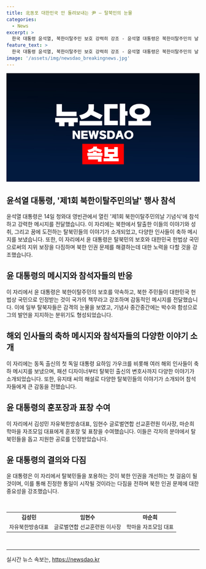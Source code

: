 ```yaml
---
title: 北동포 대한민국 안 돌려보내는 尹 – 탈북민의 눈물
categories:
  - News
excerpt: >
  한국 대통령 윤석열, 북한이탈주민 보호 강력히 강조 - 윤석열 대통령은 북한이탈주민의 날 기념식에 참석하며 북한 정권의 인권 문제를 강력히 규탄하고, 북한인권 문제 해결의 중요성을 강조함 - 탈북민들의 이야기 소개 및 해외 인사들의 축하 메시지도 송출 - 윤 대통령은 탈북민의 현실을 담은 영상을 시청하며 감정적인 모습을 보였고, 몇몇 탈북자들은 감격하여 눈물을 흘렸음 - 윤 대통령은 김성민 자유북한방송대표 등 탈북민 지원자들에게 훈포장 및 표창을 수여함. (요약문 종료)
feature_text: >
  한국 대통령 윤석열, 북한이탈주민 보호 강력히 강조 - 윤석열 대통령은 북한이탈주민의 날 기념식에 참석하며 북한 정권의 인권 문제를 강력히 규탄하고, 북한인권 문제 해결의 중요성을 강조함 - 탈북민들의 이야기 소개 및 해외 인사들의 축하 메시지도 송출 - 윤 대통령은 탈북민의 현실을 담은 영상을 시청하며 감정적인 모습을 보였고, 몇몇 탈북자들은 감격하여 눈물을 흘렸음 - 윤 대통령은 김성민 자유북한방송대표 등 탈북민 지원자들에게 훈포장 및 표창을 수여함. (요약문 종료)
image: '/assets/img/newsdao_breakingnews.jpg'
---
```


<p><img src="/assets/img/newsdao_breakingnews.jpg" alt="implanttips 속보" /></p>

<h2>윤석열 대통령, '제1회 북한이탈주민의날' 행사 참석</h2>

<p data-ke-size="size16">윤석열 대통령은 14일 청와대 영빈관에서 열린 '제1회 북한이탈주민의날 기념식'에 참석하고 강력한 메시지를 전달했습니다. 이 자리에는 북한에서 탈출한 이들의 이야기와 성취, 그리고 꿈에 도전하는 탈북민들의 이야기가 소개되었고, 다양한 인사들이 축하 메시지를 보냈습니다. 또한, 이 자리에서 윤 대통령은 탈북민의 보호와 대한민국 헌법상 국민으로써의 지위 보장을 다짐하며 북한 인권 문제를 해결하는데 대한 노력을 다할 것을 강조했습니다. </p>

<h2 data-ke-size="size26">윤 대통령의 메시지와 참석자들의 반응</h2>

<p data-ke-size="size16">이 자리에서 윤 대통령은 북한이탈주민의 보호를 약속하고, 북한 주민들이 대한민국 헌법상 국민으로 인정받는 것이 국가의 책무라고 강조하며 감동적인 메시지를 전달했습니다. 이에 일부 탈북자들은 감격의 눈물을 보였고, 기념사 중간중간에는 박수와 함성으로 그의 발언을 지지하는 분위기도 형성되었습니다. </p>

<h2 data-ke-size="size26">해외 인사들의 축하 메시지와 참석자들의 다양한 이야기 소개</h2>

<p data-ke-size="size16">이 자리에는 동독 출신의 첫 독일 대통령 요하임 가우크를 비롯해 여러 해외 인사들이 축하 메시지를 보냈으며, 패션 디자이너부터 탈북민 출신의 변호사까지 다양한 이야기가 소개되었습니다. 또한, 유지태 씨의 해설로 다양한 탈북민들의 이야기가 소개되어 참석자들에게 큰 감동을 전했습니다. </p>

<h2 data-ke-size="size26">윤 대통령의 훈포장과 표창 수여</h2>

<p data-ke-size="size16">이 자리에서 김성민 자유북한방송대표, 임현수 글로벌연합 선교훈련원 이사장, 마순희 학마을 자조모임 대표에게 훈포장 및 표창을 수여했습니다. 이들은 각자의 분야에서 탈북민들을 돕고 지원한 공로를 인정받았습니다. </p>

<h2 data-ke-size="size26">윤 대통령의 결의와 다짐</h2>

<p data-ke-size="size16">윤 대통령은 이 자리에서 탈북민들을 포용하는 것이 북한 인권을 개선하는 첫 걸음이 될 것이며, 이를 통해 진정한 통일이 시작될 것이라는 다짐을 전하며 북한 인권 문제에 대한 중요성을 강조했습니다. </p>

<p data-ke-size="size16">&nbsp;</p>

<table>
    <tbody>
        <tr>
            <td style="text-align: center; height: 17px;"><b>김성민</b></td>
            <td style="text-align: center; height: 17px;"><b>임현수</b></td>
            <td style="text-align: center; height: 17px;"><b>마순희</b></td>
        </tr>
        <tr>
            <td style="text-align: center; height: 17px;">자유북한방송대표</td>
            <td style="text-align: center; height: 17px;">글로벌연합 선교훈련원 이사장</td>
            <td style="text-align: center; height: 17px;">학마을 자조모임 대표</td>
        </tr>
    </tbody>
</table>

<p data-ke-size="size16">&nbsp;</p>

<p><hr></p>
실시간 뉴스 속보는, <a href="https://newsdao.kr" rel="dofollow">https://newsdao.kr</a>


